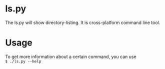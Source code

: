 # ls.py
The ls.py will show directory-listing. It is cross-platform command line tool.  
# Usage
To get more information about a certain command, you can use  
<code>$ ./ls.py --help</code>
